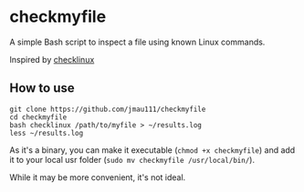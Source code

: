 # checkmyfile

A simple Bash script to inspect a file using known Linux commands.

Inspired by [checklinux](https://github.com/jmau111-org/checklinux)

## How to use

```
git clone https://github.com/jmau111/checkmyfile
cd checkmyfile
bash checklinux /path/to/myfile > ~/results.log
less ~/results.log
```

As it's a binary, you can make it executable (`chmod +x checkmyfile`) and add it to your local usr folder (`sudo mv checkmyfile /usr/local/bin/`).

While it may be more convenient, it's not ideal.

